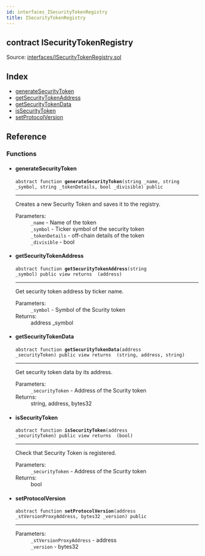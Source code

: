```yaml
---
id: interfaces_ISecurityTokenRegistry
title: ISecurityTokenRegistry
---
```


<div class="contract-doc"><div class="contract"><h2 class="contract-header"><span class="contract-kind">contract</span> ISecurityTokenRegistry</h2><div class="source">Source: <a href="git+https://github.com/PolymathNetwork/polymath-core/blob/v1.4.0/contracts/interfaces/ISecurityTokenRegistry.sol" target="_blank">interfaces/ISecurityTokenRegistry.sol</a></div></div><div class="index"><h2>Index</h2><ul><li><a href="interfaces_ISecurityTokenRegistry.html#generateSecurityToken">generateSecurityToken</a></li><li><a href="interfaces_ISecurityTokenRegistry.html#getSecurityTokenAddress">getSecurityTokenAddress</a></li><li><a href="interfaces_ISecurityTokenRegistry.html#getSecurityTokenData">getSecurityTokenData</a></li><li><a href="interfaces_ISecurityTokenRegistry.html#isSecurityToken">isSecurityToken</a></li><li><a href="interfaces_ISecurityTokenRegistry.html#setProtocolVersion">setProtocolVersion</a></li></ul></div><div class="reference"><h2>Reference</h2><div class="functions"><h3>Functions</h3><ul><li><div class="item function"><span id="generateSecurityToken" class="anchor-marker"></span><h4 class="name">generateSecurityToken</h4><div class="body"><code class="signature"><span>abstract </span>function <strong>generateSecurityToken</strong><span>(string _name, string _symbol, string _tokenDetails, bool _divisible) </span><span>public </span></code><hr/><div class="description"><p>Creates a new Security Token and saves it to the registry.</p></div><dl><dt><span class="label-parameters">Parameters:</span></dt><dd><div><code>_name</code> - Name of the token</div><div><code>_symbol</code> - Ticker symbol of the security token</div><div><code>_tokenDetails</code> - off-chain details of the token</div><div><code>_divisible</code> - bool</div></dd></dl></div></div></li><li><div class="item function"><span id="getSecurityTokenAddress" class="anchor-marker"></span><h4 class="name">getSecurityTokenAddress</h4><div class="body"><code class="signature"><span>abstract </span>function <strong>getSecurityTokenAddress</strong><span>(string _symbol) </span><span>public </span><span>view </span><span>returns  (address) </span></code><hr/><div class="description"><p>Get security token address by ticker name.</p></div><dl><dt><span class="label-parameters">Parameters:</span></dt><dd><div><code>_symbol</code> - Symbol of the Scurity token</div></dd><dt><span class="label-return">Returns:</span></dt><dd>address _symbol</dd></dl></div></div></li><li><div class="item function"><span id="getSecurityTokenData" class="anchor-marker"></span><h4 class="name">getSecurityTokenData</h4><div class="body"><code class="signature"><span>abstract </span>function <strong>getSecurityTokenData</strong><span>(address _securityToken) </span><span>public </span><span>view </span><span>returns  (string, address, string) </span></code><hr/><div class="description"><p>Get security token data by its address.</p></div><dl><dt><span class="label-parameters">Parameters:</span></dt><dd><div><code>_securityToken</code> - Address of the Scurity token</div></dd><dt><span class="label-return">Returns:</span></dt><dd>string, address, bytes32</dd></dl></div></div></li><li><div class="item function"><span id="isSecurityToken" class="anchor-marker"></span><h4 class="name">isSecurityToken</h4><div class="body"><code class="signature"><span>abstract </span>function <strong>isSecurityToken</strong><span>(address _securityToken) </span><span>public </span><span>view </span><span>returns  (bool) </span></code><hr/><div class="description"><p>Check that Security Token is registered.</p></div><dl><dt><span class="label-parameters">Parameters:</span></dt><dd><div><code>_securityToken</code> - Address of the Scurity token</div></dd><dt><span class="label-return">Returns:</span></dt><dd>bool</dd></dl></div></div></li><li><div class="item function"><span id="setProtocolVersion" class="anchor-marker"></span><h4 class="name">setProtocolVersion</h4><div class="body"><code class="signature"><span>abstract </span>function <strong>setProtocolVersion</strong><span>(address _stVersionProxyAddress, bytes32 _version) </span><span>public </span></code><hr/><dl><dt><span class="label-parameters">Parameters:</span></dt><dd><div><code>_stVersionProxyAddress</code> - address</div><div><code>_version</code> - bytes32</div></dd></dl></div></div></li></ul></div></div></div>
